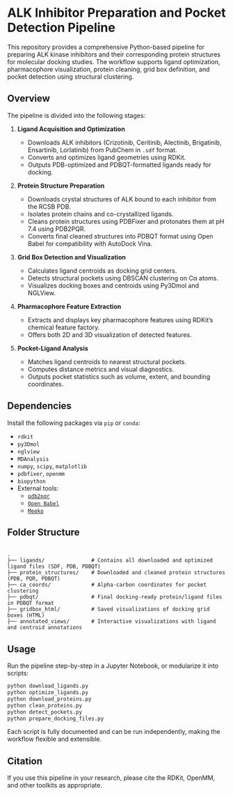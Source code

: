 # ALK Inhibitor Preparation and Pocket Detection Pipeline

This repository provides a comprehensive Python-based pipeline for preparing ALK kinase inhibitors and their corresponding protein structures for molecular docking studies. The workflow supports ligand optimization, pharmacophore visualization, protein cleaning, grid box definition, and pocket detection using structural clustering.



## Overview

The pipeline is divided into the following stages:

1. **Ligand Acquisition and Optimization**
   - Downloads ALK inhibitors (Crizotinib, Ceritinib, Alectinib, Brigatinib, Ensartinib, Lorlatinib) from PubChem in `.sdf` format.
   - Converts and optimizes ligand geometries using RDKit.
   - Outputs PDB-optimized and PDBQT-formatted ligands ready for docking.

2. **Protein Structure Preparation**
   - Downloads crystal structures of ALK bound to each inhibitor from the RCSB PDB.
   - Isolates protein chains and co-crystallized ligands.
   - Cleans protein structures using PDBFixer and protonates them at pH 7.4 using PDB2PQR.
   - Converts final cleaned structures into PDBQT format using Open Babel for compatibility with AutoDock Vina.

3. **Grid Box Detection and Visualization**
   - Calculates ligand centroids as docking grid centers.
   - Detects structural pockets using DBSCAN clustering on Cα atoms.
   - Visualizes docking boxes and centroids using Py3Dmol and NGLView.

4. **Pharmacophore Feature Extraction**
   - Extracts and displays key pharmacophore features using RDKit’s chemical feature factory.
   - Offers both 2D and 3D visualization of detected features.



5. **Pocket-Ligand Analysis**
   - Matches ligand centroids to nearest structural pockets.
   - Computes distance metrics and visual diagnostics.
   - Outputs pocket statistics such as volume, extent, and bounding coordinates.



## Dependencies

Install the following packages via `pip` or `conda`:

- `rdkit`
- `py3Dmol`
- `nglview`
- `MDAnalysis`
- `numpy`, `scipy`, `matplotlib`
- `pdbfixer`, `openmm`
- `biopython`
- External tools:
  - [`pdb2pqr`](https://github.com/Electrostatics/pdb2pqr)
  - [`Open Babel`](https://openbabel.org/)
  - [`Meeko`](https://github.com/forlilab/Meeko)

## Folder Structure

```

.
├── ligands/               # Contains all downloaded and optimized ligand files (SDF, PDB, PDBQT)
├── protein_structures/    # Downloaded and cleaned protein structures (PDB, PQR, PDBQT)
├── ca_coords/             # Alpha-carbon coordinates for pocket clustering
├── pdbqt/                 # Final docking-ready protein/ligand files in PDBQT format
├── gridbox_html/          # Saved visualizations of docking grid boxes (HTML)
├── annotated_views/       # Interactive visualizations with ligand and centroid annotations

````

## Usage

Run the pipeline step-by-step in a Jupyter Notebook, or modularize it into scripts:

```bash
python download_ligands.py
python optimize_ligands.py
python download_proteins.py
python clean_proteins.py
python detect_pockets.py
python prepare_docking_files.py
````

Each script is fully documented and can be run independently, making the workflow flexible and extensible.

## Citation

If you use this pipeline in your research, please cite the RDKit, OpenMM, and other toolkits as appropriate.



